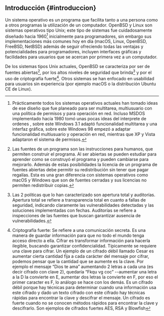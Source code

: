 ## Introducción {#introduccion}

Un sistema operativo es un programa que facilita tanto a una persona como a 
otros programas la utilización de un computador. OpenBSD y Linux son sistemas 
operativos tipo Unix; este tipo de sistemas fue cuidadosamente diseñado hacia 
1960[^intro.1] inicialmente para programadores, sin embargo sus implementaciones 
más comunes hoy en día (macOS, Linux, OpenBSD, FreeBSD, NetBSD) además de 
seguir ofreciendo todas las ventajas y potencialidades para programadores, 
incluyen interfaces gráficas y facilidades para usuarios que se acercan 
por primera vez a un computador.

[^intro.1]: Prácticamente todos los sistemas operativos actuales han tomado 
	ideas de ese diseño que fue planeado para ser multitarea, multiusuario 
	con una política de permisos y para operación en red.  Incluso MSDOS 
	implementado hacía 1980 tomó unas pocas ideas del interprete de 
	ordenes , sobre este Windows 3.1 adaptó funcionalidad multitarea y 
	una interfaz gráfica, sobre este Windows 98 empezó a adaptar 
	funcionalidad multiusuario y operación en red, mientras que XP y 
	Vista adaptaron el sistema de permisos.

De los sistemas tipos Unix actuales, OpenBSD se caracteriza por ser de fuentes 
abiertas[^intro.2], por los altos niveles de seguridad que brinda[^intro.3] 
y por el uso de criptografía fuerte[^intro.4]. 
Otros sistemas se han enfocado en usabilidad para usuarios sin experiencia 
(por ejemplo macOS o la distribución Ubuntu CE de Linux).

[^intro.2]: Las fuentes de un programa son las instrucciones para humanos, que 
	permiten construir el programa. Al ser abiertas se pueden estudiar 
	para aprender como se construyó el programa y pueden cambiarse para 
	mejorarlo.  Además de estas posibilidades la licencia de un programa 
	de fuentes abiertas debe permitir su redistribución sin tener que 
	pagar regalías. Esta es una gran diferencia con sistemas operativos 
	como macOS y Windows que son de fuentes cerradas y sus licencias no 
	permiten redistribuir copias.

[^intro.3]: Las 2 políticas que lo han caracterizado son apertura total y 
	auditorías. Apertura total se refiere a transparencia total en cuanto 
	a fallas de seguridad, indicando claramente las vulnerabilidades 
	detectadas y las soluciones implementadas con fechas. Auditorías se 
	refiere a inspecciones de las fuentes que buscan garantizar ausencia 
        de vulnerabilidades.

[^intro.4]: Criptografía fuerte: Se refiere a una comunicación secreta. 
        Es una manera de guardar información para que no todo el mundo tenga 
	acceso directo a ella. Cifrar es transformar información para 
	hacerla ilegible, buscando garantizar confidencialidad. 
	Típicamente se requiere una clave 
	para cifrar. Un ejemplo de un cifrado débil llamado Cesar es aumentar 
	cierta cantidad fija a cada carácter del mensaje por cifrar, podemos 
	pensar que la cantidad que se aumente es la clave. Por ejemplo el 
	mensaje “Dios te ama” aumentando 2 letras a cada una (es decir cifrado 
	con clave 2), quedaría “Fkqu vg coc” --aumentar una letra a la D la 
	convierte en E, aumentar dos letras la convierte en F, por eso el 
	primer caracter es F, lo análogo se hace con los demás. Es un cifrado 
	débil porque hay técnicas para determinar cuando una información usa 
	este cifrado y dado un texto cifrado con este cifrado hay técnicas
	rápidas para encontrar la clave y descifrar el mensaje. Un cifrado es 
	fuerte cuando no se conocen métodos rápidos para encontrar la clave 
	y descifrarlo.  Son ejemplos de cifrados fuertes AES, RSA y Blowfish
